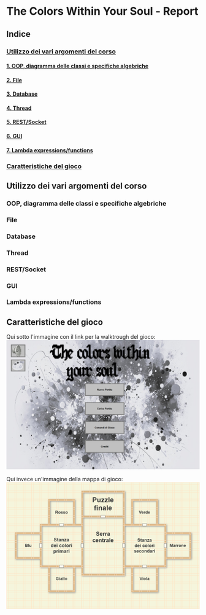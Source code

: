 # The Colors Within Your Soul - Report

## Indice
### [Utilizzo dei vari argomenti del corso](#Utilizzo-dei-vari-argomenti-del-corso)
#### [1. OOP, diagramma delle classi e specifiche algebriche](#OOP,-diagramma-delle-classi-e-specifiche-algebriche)
#### [2. File](#File)
#### [3. Database](#Database)
#### [4. Thread](#Thread)
#### [5. REST/Socket](#REST/Socket)
#### [6. GUI](#GUI)
#### [7. Lambda expressions/functions](#Lambda-expressions/functions)
### [Caratteristiche del gioco](#Caratteristiche-del-gioco)

## Utilizzo dei vari argomenti del corso

### OOP, diagramma delle classi e specifiche algebriche

### File

### Database

### Thread

### REST/Socket

### GUI

### Lambda expressions/functions


## Caratteristiche del gioco

Qui sotto l'immagine con il link per la walktrough del gioco:
<a href="https://youtu.be/8sHqEgjV5qA">
  <img src="./img/Thumbnail.png" alt="Walkthrough" width="600px">
</a>

Qui invece un'immagine della mappa di gioco:
![Mappa](./img/MappaGioco.png)
